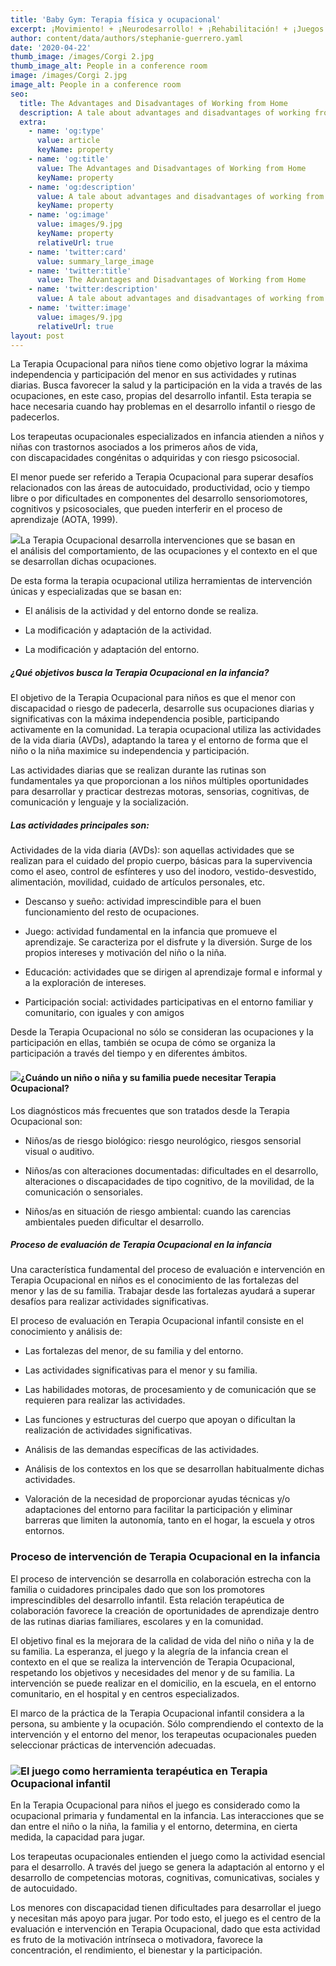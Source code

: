 ```yaml
---
title: 'Baby Gym: Terapia física y ocupacional'
excerpt: ¡Movimiento! + ¡Neurodesarrollo! + ¡Rehabilitación! + ¡Juegos!
author: content/data/authors/stephanie-guerrero.yaml
date: '2020-04-22'
thumb_image: /images/Corgi 2.jpg
thumb_image_alt: People in a conference room
image: /images/Corgi 2.jpg
image_alt: People in a conference room
seo:
  title: The Advantages and Disadvantages of Working from Home
  description: A tale about advantages and disadvantages of working from home
  extra:
    - name: 'og:type'
      value: article
      keyName: property
    - name: 'og:title'
      value: The Advantages and Disadvantages of Working from Home
      keyName: property
    - name: 'og:description'
      value: A tale about advantages and disadvantages of working from home
      keyName: property
    - name: 'og:image'
      value: images/9.jpg
      keyName: property
      relativeUrl: true
    - name: 'twitter:card'
      value: summary_large_image
    - name: 'twitter:title'
      value: The Advantages and Disadvantages of Working from Home
    - name: 'twitter:description'
      value: A tale about advantages and disadvantages of working from home
    - name: 'twitter:image'
      value: images/9.jpg
      relativeUrl: true
layout: post
---
```

La Terapia Ocupacional para niños tiene como objetivo lograr la máxima independencia y participación del menor en sus actividades y rutinas diarias. Busca favorecer la salud y la participación en la vida a través de las ocupaciones, en este caso, propias del desarrollo infantil. Esta terapia se hace necesaria cuando hay problemas en el desarrollo infantil o riesgo de padecerlos.

Los terapeutas ocupacionales especializados en infancia atienden a niños y niñas con trastornos asociados a los primeros años de vida, con discapacidades congénitas o adquiridas y con riesgo psicosocial.

El menor puede ser referido a Terapia Ocupacional para superar desafíos relacionados con las áreas de autocuidado, productividad, ocio y tiempo libre o por dificultades en componentes del desarrollo sensoriomotores, cognitivos y psicosociales, que pueden interferir en el proceso de aprendizaje (AOTA, 1999).

![](https://grados.uemc.es/hs-fs/hubfs/Blog/Im%C3%A1genes/ni%C3%B1a-sindrome-down-jugando.jpg?width=1000\&name=ni%C3%B1a-sindrome-down-jugando.jpg)La Terapia Ocupacional desarrolla intervenciones que se basan en el análisis del comportamiento, de las ocupaciones y el contexto en el que se desarrollan dichas ocupaciones.

De esta forma la terapia ocupacional utiliza herramientas de intervención únicas y especializadas que se basan en:

*   El análisis de la actividad y del entorno donde se realiza.

*   La modificación y adaptación de la actividad.

*   La modificación y adaptación del entorno.

##### ¿Qué objetivos busca la Terapia Ocupacional en la infancia?

El objetivo de la Terapia Ocupacional para niños es que el menor con discapacidad o riesgo de padecerla, desarrolle sus ocupaciones diarias y significativas con la máxima independencia posible, participando activamente en la comunidad. La terapia ocupacional utiliza las actividades de la vida diaria (AVDs), adaptando la tarea y el entorno de forma que el niño o la niña maximice su independencia y participación.

Las actividades diarias que se realizan durante las rutinas son fundamentales ya que proporcionan a los niños múltiples oportunidades para desarrollar y practicar destrezas motoras, sensorias, cognitivas, de comunicación y lenguaje y la socialización.

##### Las actividades principales son:

Actividades de la vida diaria (AVDs): son aquellas actividades que se realizan para el cuidado del propio cuerpo, básicas para la supervivencia como el aseo, control de esfínteres y uso del inodoro, vestido-desvestido, alimentación, movilidad, cuidado de artículos personales, etc.

*   Descanso y sueño: actividad imprescindible para el buen funcionamiento del resto de ocupaciones.

*   Juego: actividad fundamental en la infancia que promueve el aprendizaje. Se caracteriza por el disfrute y la diversión. Surge de los propios intereses y motivación del niño o la niña.

*   Educación: actividades que se dirigen al aprendizaje formal e informal y a la exploración de intereses.

*   Participación social: actividades participativas en el entorno familiar y comunitario, con iguales y con amigos

Desde la Terapia Ocupacional no sólo se consideran las ocupaciones y la participación en ellas, también se ocupa de cómo se organiza la participación a través del tiempo y en diferentes ámbitos.

#### ![](https://grados.uemc.es/hs-fs/hubfs/Blog/Im%C3%A1genes/ni%C3%B1o-sindrome-down-colegio.jpg?width=1000\&name=ni%C3%B1o-sindrome-down-colegio.jpg)¿Cuándo un niño o niña y su familia puede necesitar Terapia Ocupacional?

Los diagnósticos más frecuentes que son tratados desde la Terapia Ocupacional son:

*   Niños/as de riesgo biológico: riesgo neurológico, riesgos sensorial visual o auditivo.

*   Niños/as con alteraciones documentadas: dificultades en el desarrollo, alteraciones o discapacidades de tipo cognitivo, de la movilidad, de la comunicación o sensoriales.

*   Niños/as en situación de riesgo ambiental: cuando las carencias ambientales pueden dificultar el desarrollo.

##### Proceso de evaluación de Terapia Ocupacional en la infancia

Una característica fundamental del proceso de evaluación e intervención en Terapia Ocupacional en niños es el conocimiento de las fortalezas del menor y las de su familia. Trabajar desde las fortalezas ayudará a superar desafíos para realizar actividades significativas.

El proceso de evaluación en Terapia Ocupacional infantil consiste en el conocimiento y análisis de:

*   Las fortalezas del menor, de su familia y del entorno.

*   Las actividades significativas para el menor y su familia.

*   Las habilidades motoras, de procesamiento y de comunicación que se requieren para realizar las actividades.

*   Las funciones y estructuras del cuerpo que apoyan o dificultan la realización de actividades significativas.

*   Análisis de las demandas específicas de las actividades.

*   Análisis de los contextos en los que se desarrollan habitualmente dichas actividades.

*   Valoración de la necesidad de proporcionar ayudas técnicas y/o adaptaciones del entorno para facilitar la participación y eliminar barreras que limiten la autonomía, tanto en el hogar, la escuela y otros entornos.

### Proceso de intervención de Terapia Ocupacional en la infancia

El proceso de intervención se desarrolla en colaboración estrecha con la familia o cuidadores principales dado que son los promotores imprescindibles del desarrollo infantil. Esta relación terapéutica de colaboración favorece la creación de oportunidades de aprendizaje dentro de las rutinas diarias familiares, escolares y en la comunidad.

El objetivo final es la mejorara de la calidad de vida del niño o niña y la de su familia. La esperanza, el juego y la alegría de la infancia crean el contexto en el que se realiza la intervención de Terapia Ocupacional, respetando los objetivos y necesidades del menor y de su familia. La intervención se puede realizar en el domicilio, en la escuela, en el entorno comunitario, en el hospital y en centros especializados.

El marco de la práctica de la Terapia Ocupacional infantil considera a la persona, su ambiente y la ocupación. Sólo comprendiendo el contexto de la intervención y el entorno del menor, los terapeutas ocupacionales pueden seleccionar prácticas de intervención adecuadas.

### ![](https://grados.uemc.es/hs-fs/hubfs/Blog/Im%C3%A1genes/ni%C3%B1o-dindrome-down-cocinando.jpg?width=1000\&name=ni%C3%B1o-dindrome-down-cocinando.jpg)El juego como herramienta terapéutica en Terapia Ocupacional infantil

En la Terapia Ocupacional para niños el juego es considerado como la ocupacional primaria y fundamental en la infancia. Las interacciones que se dan entre el niño o la niña, la familia y el entorno, determina, en cierta medida, la capacidad para jugar.

Los terapeutas ocupacionales entienden el juego como la actividad esencial para el desarrollo. A través del juego se genera la adaptación al entorno y el desarrollo de competencias motoras, cognitivas, comunicativas, sociales y de autocuidado.

Los menores con discapacidad tienen dificultades para desarrollar el juego y necesitan más apoyo para jugar. Por todo esto, el juego es el centro de la evaluación e intervención en Terapia Ocupacional, dado que esta actividad es fruto de la motivación intrínseca o motivadora, favorece la concentración, el rendimiento, el bienestar y la participación.
